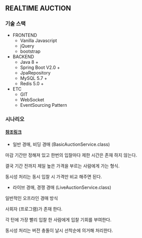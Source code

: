 ## REALTIME AUCTION

### 기술 스택 

- FRONTEND
  - Vanilla Javascript
  - jQuery
  - bootstrap
- BACKEND
  - Java 8 +
  - Spring Boot V2.0 +
  - JpaRepository
  - MySQL 5.7 + 
  - Redis 5.0 +
- ETC
  - GIT
  - WebSocket
  - EventSourcing Pattern

### 시나리오

#### [참조링크](<https://namu.wiki/w/eBay#s-5.3>)

* 일반 경매, 비딩 경매 (BasicAuctionService.class)

마감 기간만 정해져 있고 한번의 입찰마다 제한 시간은 존재 하지 않는다. 

결국 기간 전까지 제일 높은 가격을 부르는 사람에게 가는 형식.

동시성 처리는 동시 입찰 시 가격만 비교 해주면 된다.



* 라이브 경매, 경쟁 경매 (LiveAuctionService.class)

일반적인 오프라인 경매 방식

사회자 (프로그램)가 존재 한다. 

각 턴에 가장 빨리 입찰 한 사람에게 입찰 기회를 부여한다.

동시성 처리는 버전 충돌이 날시 선착순에 의거해 처리한다.
